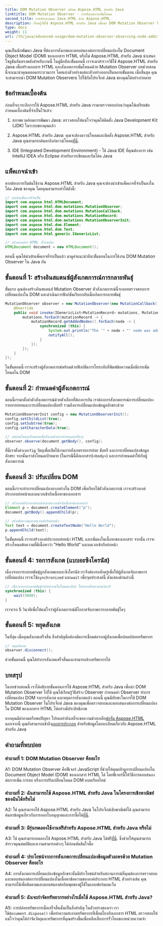 ```yaml
---
title: DOM Mutation Observer พร้อม Aspose.HTML สำหรับ Java
linktitle: DOM Mutation Observer - การสังเกตการเพิ่มโหนด
second_title: การประมวลผล Java HTML ด้วย Aspose.HTML
description: เรียนรู้วิธีใช้ Aspose.HTML สำหรับ Java เพื่อนำ DOM Mutation Observer ไปใช้ในคู่มือทีละขั้นตอนนี้ ตรวจสอบและตอบสนองต่อการเปลี่ยนแปลง DOM ได้อย่างมีประสิทธิภาพ
type: docs
weight: 11
url: /th/java/advanced-usage/dom-mutation-observer-observing-node-additions/
---
```


คุณเป็นนักพัฒนา Java ที่ต้องการสังเกตและตอบสนองต่อการเปลี่ยนแปลงใน Document Object Model (DOM) ของเอกสาร HTML หรือไม่ Aspose.HTML สำหรับ Java นำเสนอโซลูชันอันทรงพลังสำหรับงานนี้ ในคู่มือทีละขั้นตอนนี้ เราจะมาสำรวจวิธีใช้ Aspose.HTML สำหรับ Java เพื่อสร้างเอกสาร HTML และสังเกตการเพิ่มโหนดด้วย Mutation Observer บทช่วยสอนนี้จะแนะนำคุณตลอดกระบวนการ โดยแบ่งตัวอย่างแต่ละตัวอย่างออกเป็นหลายขั้นตอน เมื่อสิ้นสุด คุณจะสามารถนำ DOM Mutation Observers ไปใช้กับโปรเจ็กต์ Java ของคุณได้อย่างง่ายดาย

## ข้อกำหนดเบื้องต้น

ก่อนที่จะเจาะลึกการใช้ Aspose.HTML สำหรับ Java เรามาตรวจสอบก่อนว่าคุณได้เตรียมข้อกำหนดเบื้องต้นที่จำเป็นไว้แล้ว:

1. สภาพแวดล้อมการพัฒนา Java: ตรวจสอบให้แน่ใจว่าคุณได้ติดตั้ง Java Development Kit (JDK) ในระบบของคุณแล้ว

2.  Aspose.HTML สำหรับ Java: คุณจะต้องดาวน์โหลดและติดตั้ง Aspose.HTML สำหรับ Java คุณสามารถค้นหาลิงก์ดาวน์โหลด[ที่นี่](https://releases.aspose.com/html/java/).

3. IDE (Integrated Development Environment) - ใช้ Java IDE ที่คุณต้องการ เช่น IntelliJ IDEA หรือ Eclipse สำหรับการเขียนและรันโค้ด Java

## แพ็คเกจนำเข้า

หากต้องการเริ่มต้นใช้งาน Aspose.HTML สำหรับ Java คุณจะต้องนำเข้าแพ็คเกจที่จำเป็นลงในโค้ด Java ของคุณ โดยคุณสามารถทำได้ดังนี้:

```java
// นำเข้าแพ็คเกจที่จำเป็น
import com.aspose.html.HTMLDocument;
import com.aspose.html.dom.mutations.MutationObserver;
import com.aspose.html.dom.mutations.MutationCallback;
import com.aspose.html.dom.mutations.MutationRecord;
import com.aspose.html.dom.mutations.MutationObserverInit;
import com.aspose.html.dom.Element;
import com.aspose.html.dom.Text;
import com.aspose.html.generic.IGenericList;

// สร้างเอกสาร HTML ที่ว่างเปล่า
HTMLDocument document = new HTMLDocument();
```

ตอนนี้ คุณได้นำเข้าแพ็คเกจที่จำเป็นแล้ว มาดูคำแนะนำทีละขั้นตอนในการใช้งาน DOM Mutation Observer ใน Java กัน

## ขั้นตอนที่ 1: สร้างอินสแตนซ์ผู้สังเกตการณ์การกลายพันธุ์

ขั้นแรก คุณต้องสร้างอินสแตนซ์ Mutation Observer ตัวสังเกตการณ์นี้จะคอยตรวจสอบการเปลี่ยนแปลงใน DOM และดำเนินการฟังก์ชันเรียกกลับเมื่อเกิดการกลายพันธุ์

```java
MutationObserver observer = new MutationObserver(new MutationCallback() {
    @Override
    public void invoke(IGenericList<MutationRecord> mutations, MutationObserver mutationObserver) {
        mutations.forEach(mutationRecord -> {
            mutationRecord.getAddedNodes().forEach(node -> {
                synchronized (this) {
                    System.out.println("The '" + node + "' node was added to the document.");
                    notifyAll();
                }
            });
        });
    }
});
```

ในขั้นตอนนี้ เราจะสร้างผู้สังเกตการณ์พร้อมด้วยฟังก์ชันการโทรกลับที่พิมพ์ข้อความเมื่อมีการเพิ่มโหนดใน DOM

## ขั้นตอนที่ 2: กำหนดค่าผู้สังเกตการณ์

ตอนนี้เรามาตั้งค่าตัวสังเกตการณ์ด้วยตัวเลือกที่ต้องการกัน เราต้องการสังเกตการณ์การเปลี่ยนแปลงรายการย่อยและการเปลี่ยนแปลงซับทรี รวมถึงการเปลี่ยนแปลงข้อมูลอักขระด้วย

```java
MutationObserverInit config = new MutationObserverInit();
config.setChildList(true);
config.setSubtree(true);
config.setCharacterData(true);

// ส่งผ่านโหนดเป้าหมายเพื่อสังเกตด้วยการกำหนดค่าที่ระบุ
observer.observe(document.getBody(), config);
```

 ที่นี่เราตั้งค่า`config` วัตถุเพื่อเปิดใช้งานการสังเกตรายการย่อย ซับทรี และการเปลี่ยนแปลงข้อมูลอักขระ จากนั้นเราส่งโหนดเป้าหมาย (ในกรณีนี้คือเอกสาร)`<body>`) และการกำหนดค่าให้กับผู้สังเกตการณ์

## ขั้นตอนที่ 3: ปรับเปลี่ยน DOM

ตอนนี้เราจะทำการเปลี่ยนแปลงบางอย่างใน DOM เพื่อเรียกใช้ตัวสังเกตการณ์ เราจะสร้างองค์ประกอบย่อหน้าและผนวกเข้ากับเนื้อหาของเอกสาร

```java
// สร้างองค์ประกอบย่อหน้าและผนวกเข้ากับเนื้อหาของเอกสาร
Element p = document.createElement("p");
document.getBody().appendChild(p);

// สร้างข้อความและผนวกเข้ากับย่อหน้า
Text text = document.createTextNode("Hello World");
p.appendChild(text);
```

ในขั้นตอนนี้ เราจะสร้างองค์ประกอบย่อหน้า HTML และเพิ่มลงในเนื้อหาของเอกสาร จากนั้น เราจะสร้างโหนดข้อความที่มีเนื้อหาว่า "Hello World" และผนวกเข้ากับย่อหน้า

## ขั้นตอนที่ 4: รอการสังเกต (แบบอะซิงโครนัส)

เนื่องจากการกลายพันธุ์ถูกสังเกตแบบอะซิงโครนัส เราจึงต้องรอสักครู่เพื่อให้ผู้สังเกตจับภาพการเปลี่ยนแปลง เราจะใช้`synchronized` และ`wait` เพื่อจุดประสงค์นี้ ดังแสดงด้านล่างนี้

```java
// เนื่องจากการกลายพันธุ์กำลังทำงานในโหมดอะซิงค์ โปรดรอสักสองสามวินาที
synchronized (this) {
    wait(5000);
}
```

เราจะรอ 5 วินาทีเพื่อให้แน่ใจว่าผู้สังเกตการณ์มีโอกาสจับภาพการกลายพันธุ์ใดๆ

## ขั้นตอนที่ 5: หยุดสังเกต

ในที่สุด เมื่อคุณสังเกตเสร็จสิ้น สิ่งสำคัญคือต้องตัดการเชื่อมต่อจากผู้สังเกตเพื่อปลดปล่อยทรัพยากร

```java
// หยุดสังเกต
observer.disconnect();
```

ด้วยขั้นตอนนี้ คุณได้ทำการสังเกตเสร็จสิ้นและสามารถล้างทรัพยากรได้

## บทสรุป

ในบทช่วยสอนนี้ เราได้อธิบายขั้นตอนการใช้ Aspose.HTML สำหรับ Java เพื่อนำ DOM Mutation Observer ไปใช้ คุณได้เรียนรู้วิธีสร้าง Observer กำหนดค่า Observer ทำการเปลี่ยนแปลง DOM รอการสังเกต และหยุดการสังเกตแล้ว ตอนนี้ คุณมีทักษะในการใช้ DOM Mutation Observer ในโปรเจ็กต์ Java ของคุณเพื่อตรวจสอบและตอบสนองต่อการเปลี่ยนแปลงใน DOM ของเอกสาร HTML ได้อย่างมีประสิทธิภาพ

หากคุณมีคำถามหรือพบปัญหา โปรดอย่าลังเลที่จะขอความช่วยเหลือ[ฟอรั่ม Aspose.HTML](https://forum.aspose.com/) นอกจากนี้ คุณยังสามารถเข้าถึง[เอกสารประกอบ](https://reference.aspose.com/html/java/) สำหรับข้อมูลโดยละเอียดเกี่ยวกับ Aspose.HTML สำหรับ Java

## คำถามที่พบบ่อย

### คำถามที่ 1: DOM Mutation Observer คืออะไร

A1: DOM Mutation Observer คือฟีเจอร์ JavaScript ที่ช่วยให้คุณเฝ้าดูการเปลี่ยนแปลงใน Document Object Model (DOM) ของเอกสาร HTML ได้ โดยฟีเจอร์นี้ให้วิธีการตอบสนองต่อการเพิ่ม การลบ หรือการปรับเปลี่ยนโหนด DOM แบบเรียลไทม์

### คำถามที่ 2: ฉันสามารถใช้ Aspose.HTML สำหรับ Java ในโครงการเชิงพาณิชย์ของฉันได้หรือไม่

 A2: ใช่ คุณสามารถใช้ Aspose.HTML สำหรับ Java ในโปรเจ็กต์เชิงพาณิชย์ได้ คุณสามารถค้นหาข้อมูลเกี่ยวกับการออกใบอนุญาตและการซื้อได้[ที่นี่](https://purchase.aspose.com/buy).

### คำถามที่ 3: มีรุ่นทดลองใช้งานฟรีสำหรับ Aspose.HTML สำหรับ Java หรือไม่

 A3: ใช่ คุณสามารถทดลองใช้ Aspose.HTML สำหรับ Java ได้ฟรี[ที่นี่](https://releases.aspose.com/). ซึ่งช่วยให้คุณสามารถสำรวจคุณสมบัติและความสามารถต่างๆ ได้ก่อนตัดสินใจซื้อ

### คำถามที่ 4: ประโยชน์จากการสังเกตการเปลี่ยนแปลงข้อมูลตัวละครด้วย Mutation Observer คืออะไร

A4: การสังเกตการเปลี่ยนแปลงข้อมูลอักขระนั้นมีประโยชน์สำหรับสถานการณ์ที่คุณต้องการตรวจสอบและตอบสนองต่อการเปลี่ยนแปลงในเนื้อหาข้อความขององค์ประกอบ HTML ตัวอย่างเช่น คุณสามารถใช้เพื่อติดตามและตอบสนองต่ออินพุตของผู้ใช้ในแบบฟอร์มบนเว็บ

### คำถามที่ 5: ฉันจะกำจัดทรัพยากรอย่างไรเมื่อใช้ Aspose.HTML สำหรับ Java?

 A5: การปล่อยทรัพยากรเมื่อเสร็จสิ้นนั้นเป็นสิ่งสำคัญ ในตัวอย่างของเรา เราใช้`document.dispose()` เพื่อทำความสะอาดทรัพยากรที่เชื่อมโยงกับเอกสาร HTML ตรวจสอบให้แน่ใจว่าคุณได้กำจัดวัตถุและทรัพยากรที่คุณสร้างขึ้นเพื่อหลีกเลี่ยงการรั่วไหลของหน่วยความจำ